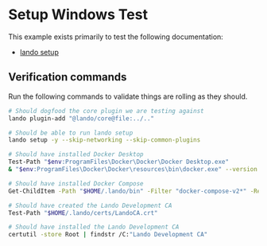 # Setup Windows Test

This example exists primarily to test the following documentation:

* [lando setup](https://docs.lando.dev/cli/setup.html)

## Verification commands

Run the following commands to validate things are rolling as they should.

```bash
# Should dogfood the core plugin we are testing against
lando plugin-add "@lando/core@file:../.."

# Should be able to run lando setup
lando setup -y --skip-networking --skip-common-plugins

# Should have installed Docker Desktop
Test-Path "$env:ProgramFiles\Docker\Docker\Docker Desktop.exe"
& "$env:ProgramFiles\Docker\Docker\resources\bin\docker.exe" --version

# Should have installed Docker Compose
Get-ChildItem -Path "$HOME/.lando/bin" -Filter "docker-compose-v2*" -Recurse | ForEach-Object { & $_.FullName version }

# Should have created the Lando Development CA
Test-Path "$HOME/.lando/certs/LandoCA.crt"

# Should have installed the Lando Development CA
certutil -store Root | findstr /C:"Lando Development CA"
```
